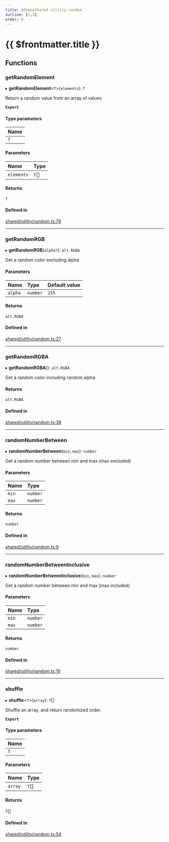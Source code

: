 ```yaml
---
title: AthenaShared.utility.random
outline: [1,3]
order: 0
---
```


# {{ $frontmatter.title }}


## Functions

### getRandomElement

▸ **getRandomElement**<`T`\>(`elements`): `T`

Return a random value from an array of values

**`Export`**

#### Type parameters

| Name |
| :------ |
| `T` |

#### Parameters

| Name | Type |
| :------ | :------ |
| `elements` | `T`[] |

#### Returns

`T`

#### Defined in

[shared/utility/random.ts:79](https://github.com/Stuyk/altv-athena/blob/9c488f0/src/core/shared/utility/random.ts#L79)

___

### getRandomRGB

▸ **getRandomRGB**(`alpha?`): `alt.RGBA`

Get a random color excluding alpha

#### Parameters

| Name | Type | Default value |
| :------ | :------ | :------ |
| `alpha` | `number` | `255` |

#### Returns

`alt.RGBA`

#### Defined in

[shared/utility/random.ts:27](https://github.com/Stuyk/altv-athena/blob/9c488f0/src/core/shared/utility/random.ts#L27)

___

### getRandomRGBA

▸ **getRandomRGBA**(): `alt.RGBA`

Get a random color including random alpha

#### Returns

`alt.RGBA`

#### Defined in

[shared/utility/random.ts:38](https://github.com/Stuyk/altv-athena/blob/9c488f0/src/core/shared/utility/random.ts#L38)

___

### randomNumberBetween

▸ **randomNumberBetween**(`min`, `max`): `number`

Get a random number between min and max (max excluded)

#### Parameters

| Name | Type |
| :------ | :------ |
| `min` | `number` |
| `max` | `number` |

#### Returns

`number`

#### Defined in

[shared/utility/random.ts:9](https://github.com/Stuyk/altv-athena/blob/9c488f0/src/core/shared/utility/random.ts#L9)

___

### randomNumberBetweenInclusive

▸ **randomNumberBetweenInclusive**(`min`, `max`): `number`

Get a random number between min and max (max included)

#### Parameters

| Name | Type |
| :------ | :------ |
| `min` | `number` |
| `max` | `number` |

#### Returns

`number`

#### Defined in

[shared/utility/random.ts:19](https://github.com/Stuyk/altv-athena/blob/9c488f0/src/core/shared/utility/random.ts#L19)

___

### shuffle

▸ **shuffle**<`T`\>(`array`): `T`[]

Shuffle an array, and return randomized order.

**`Export`**

#### Type parameters

| Name |
| :------ |
| `T` |

#### Parameters

| Name | Type |
| :------ | :------ |
| `array` | `T`[] |

#### Returns

`T`[]

#### Defined in

[shared/utility/random.ts:54](https://github.com/Stuyk/altv-athena/blob/9c488f0/src/core/shared/utility/random.ts#L54)
